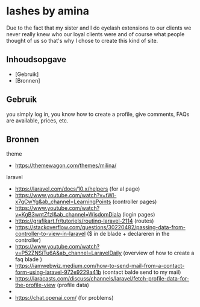 # lashes by amina 

Due to the fact that my sister and I do eyelash extensions to our clients we never really knew who our loyal clients were and of course what people thought of us so that's why I chose to create this kind of site.

## Inhoudsopgave

- [Gebruik]
- [Bronnen]

## Gebruik

you simply log in, you know how to create a profile, give comments, FAQs are available, prices, etc.


## Bronnen

theme
- https://themewagon.com/themes/milina/

laravel
- https://laravel.com/docs/10.x/helpers (for al page)
- https://www.youtube.com/watch?v=tWI-x7gCwYg&ab_channel=LearningPoints (controller pages)
- https://www.youtube.com/watch?v=KgB3wntZfzI&ab_channel=WisdomDiala (login pages)
- https://grafikart.fr/tutoriels/routing-laravel-2114 (routes)
- https://stackoverflow.com/questions/30220482/passing-data-from-controller-to-view-in-laravel ($ in de blade + declareren in the controller)
- https://www.youtube.com/watch?v=P52ZNSiTu6A&ab_channel=LaravelDaily (overview of how to create a faq blade )
- https://iamwebwiz.medium.com/how-to-send-mail-from-a-contact-form-using-laravel-972e9229a41b (contact balde send to my mail)
- https://laracasts.com/discuss/channels/laravel/fetch-profile-data-for-the-profile-view (profile data)
- 
- https://chat.openai.com/ (for problems)




